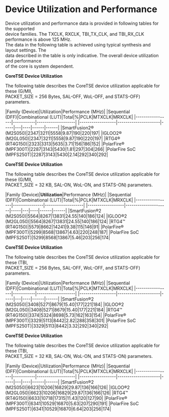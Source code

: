 # Device Utilization and Performance

Device utilization and performance data is provided in following tables for the supported<br /> device families. The TXCLK, RXCLK, TBI\_TX\_CLK, and TBI\_RX\_CLK performance is above 125 MHz.<br /> The data in the following table is achieved using typical synthesis and layout settings. The<br /> data described in the table is only indicative. The overall device utilization and performance<br /> of the core is system dependent.

**CoreTSE Device Utilization**

The following table describes the CoreTSE device utilization applicable for these \(G/MII,<br /> PACKET\_SIZE = 256 Bytes, SAL-OFF, WoL-OFF, and STATS-OFF\) parameters.

|Family \(Device\)|Utilization|Performance \(MHz\)|
|Sequential \(DFF\)|Combinational \(LUT\)|Total|%|PCLK|MTXCLK|MRXCLK|
|-----------------|-----------|-------------------|
|------------------|---------------------|-----|---|----|------|------|
|SmartFusion2® \(M2S050\)|2347|3211|5558|9.87|190|220|197|
|IGLOO2® \(M2GL050\)|2347|3211|5558|9.87|190|220|197|
|RTG4® \(RT4G150\)|2323|3313|5635|3.71|156|186|152|
|PolarFire® \(MPF300T\)|2287|3143|5430|1.81|297|304|266|
|PolarFire SoC \(MPFS250T\)|2287|3143|5430|2.14|292|340|292|

**CoreTSE Device Utilization**

The following table describes the CoreTSE device utilization applicable for these \(G/MII,<br /> PACKET\_SIZE = 32 KB, SAL-ON, WoL-ON, and STATS-ON\) parameters.

|Family \(Device\)|**Utilization**|Performance \(MHz\)|
|Sequential \(DFF\)|Combinational \(LUT\)|Total|%|PCLK|MTXCLK|MRXCLK|
|-----------------|---------------|-------------------|
|------------------|---------------------|-----|---|----|------|------|
|SmartFusion®2 \(M2S050\)|5564|8267|13831|24.55|140|186|124|
|IGLOO®2 \(M2GL050\)|5564|8267|13831|24.55|140|186|124|
|RTG4™ \(RT4G150\)|5579|8662|14241|9.38|115|146|91|
|PolarFire® \(MPF300T\)|5299|8568|13867|4.63|220|248|187|
|PolarFire SoC \(MPFS250T\)|5299|8568|13867|5.46|203|256|174|

**CoreTSE Device Utilization**

The following table describes the CoreTSE device utilization applicable for these \(TBI,<br /> PACKET\_SIZE = 256 Bytes, SAL-OFF, WoL-OFF, and STATS-OFF\) parameters.

|Family \(Device\)|Utilization|Performance \(MHz\)|
|Sequential \(DFF\)|Combinational \(LUT\)|Total|%|PCLK|MTXCLK|MRXCLK|
|-----------------|-----------|-------------------|
|------------------|---------------------|-----|---|----|------|------|
|SmartFusion®2 \(M2S050\)|3408|5271|8679|15.40|177|221|184|
|IGLOO®2 \(M2GL050\)|3408|5271|8679|15.40|177|221|184|
|RTG4™ \(RT4G150\)|3374|5324|8698|5.73|162|163|154|
|PolarFire® \(MPF300T\)|3329|5113|8442|2.82|288|358|301|
|PolarFire SoC \(MPFS250T\)|3329|5113|8442|3.32|292|340|292|

**CoreTSE Device Utilization**

The following table describes the CoreTSE device utilization applicable for these \(TBI,<br /> PACKET\_SIZE = 32 KB, SAL-ON, WoL-ON, and STATS-ON\) parameters.

|Family \(Device\)|Utilization|Performance \(MHz\)|
|Sequential \(DFF\)|Combinational \(LUT\)|Total|%|PCLK|MTXCLK|MRXCLK|
|-----------------|-----------|-------------------|
|------------------|---------------------|-----|---|----|------|------|
|SmartFusion®2 \(M2S050\)|6623|10206|16829|29.87|136|166|126|
|IGLOO®2 \(M2GL050\)|6623|10206|16829|29.87|136|166|126|
|RTG4™ \(RT4G150\)|6633|10718|17315|11.43|120|127|90|
|PolarFire® \(MPF300T\)|6341|10529|16870|5.63|207|290|191|
|PolarFire SoC \(MPFS250T\)|6341|10529|16870|6.64|203|256|174|

